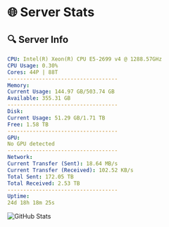 # 🌐 Server Stats
## 🔍 Server Info
```yaml
CPU: Intel(R) Xeon(R) CPU E5-2699 v4 @ 1288.57GHz
CPU Usage: 0.30%
Cores: 44P | 88T
-----------------------------------
Memory:
Current Usage: 144.97 GB/503.74 GB
Available: 355.31 GB
-----------------------------------
Disk:
Current Usage: 51.29 GB/1.71 TB
Free: 1.58 TB
-----------------------------------
GPU:
No GPU detected
-----------------------------------
Network:
Current Transfer (Sent): 18.64 MB/s
Current Transfer (Received): 102.52 KB/s
Total Sent: 172.05 TB
Total Received: 2.53 TB
-----------------------------------
Uptime:
24d 18h 18m 25s
```
![GitHub Stats](https://img.shields.io/badge/Updated-2025-03-04_17:01:43-blue)